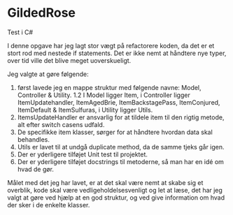 # GildedRose
 Test i C#

I denne opgave har jeg lagt stor vægt på refactorere koden, da det er et stort rod med nestede if statements.
Det er ikke nemt at håndtere nye typer, over tid ville det blive  meget uoverskueligt.

Jeg valgte at gøre følgende:

 1. først lavede jeg en mappe struktur med følgende navne: Model, Controller & Utility.
    1.2 I Model ligger Item, i Controller ligger ItemUpdatehandler, ItemAgedBrie, ItemBackstagePass, ItemConjured, ItemDefault & ItemSulfuras,
    i Utility ligger Utils.
 2. ItemsUpdateHandler er ansvarlig for at tildele item til den rigtig metode, alt efter switch casens udfald.
 3. De specifikke item klasser, sørger for at håndtere hvordan data skal behandles.
 4. Utils er lavet til at undgå duplicate method, da de samme tjeks går igen.
 5. Der er yderligere tilføjet Unit test til projektet.
 6. Der er yderligere tilføjet docstrings til metoderne, så man har en idé om hvad de gør.
 
Målet med det jeg har lavet, er at det skal være nemt at skabe sig et overblik, kode skal være vedligeholdelsesvenligt og let at læse, det har jeg valgt at gøre ved hjælp at en god struktur, og ved give information om hvad der sker i de enkelte klasser.
